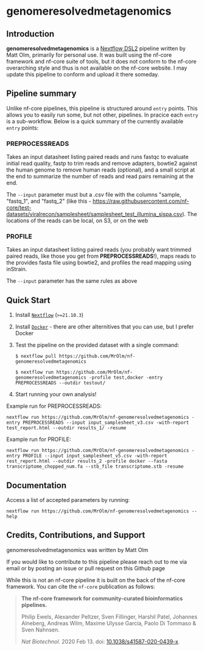 # genomeresolvedmetagenomics

## Introduction

**genomeresolvedmetagenomics**  is a [Nextflow DSL2](https://www.nextflow.io/docs/latest/dsl2.html) pipeline written by Matt Olm, primarily for personal use. It was built using the nf-core framework and nf-core suite of tools, but it does not conform to the nf-core overarching style and thus is not available on the nf-core website. I may update this pipeline to conform and upload it there someday.

## Pipeline summary

Unlike nf-core pipelines, this pipeline is structured around `entry` points. This allows you to easily run some, but not other, pipelines. In pracice each `entry` is a sub-workflow. Below is a quick summary of the currently available `entry` points:

### PREPROCESSREADS

Takes an input datasheet listing paired reads and runs fastqc to evaluate initial read quality, fastp to trim reads and remove adapters, bowtie2 against the human genome to remove human reads (optional), and a small script at the end to summarize the number of reads and read pairs remaining at the end.

The `--input` parameter must but a .csv file with the columns "sample, "fastq_1", and "fastq_2" (like this - https://raw.githubusercontent.com/nf-core/test-datasets/viralrecon/samplesheet/samplesheet_test_illumina_sispa.csv). The locations of the reads can be local, on S3, or on the web

### PROFILE

Takes an input datasheet listing paired reads (you probably want trimmed paired reads, like those you get from **PREPROCESSREADS**!), maps reads to the provides fasta file using bowtie2, and profiles the read mapping using inStrain.

The `--input` parameter has the same rules as above

## Quick Start

1. Install [`Nextflow`](https://www.nextflow.io/docs/latest/getstarted.html#installation) (`>=21.10.3`)

2. Install [`Docker`](https://docs.docker.com/engine/installation/) - there are other alternitives that you can use, but I prefer Docker

3. Test the pipeline on the provided dataset with a single command:

   ```console
   $ nextflow pull https://github.com/MrOlm/nf-genomeresolvedmetagenomics

   $ nextflow run https://github.com/MrOlm/nf-genomeresolvedmetagenomics -profile test,docker -entry PREPROCESSREADS --outdir testout/
   ```

4. Start running your own analysis!

Example run for PREPROCESSREADS:

   ```console
   nextflow run https://github.com/MrOlm/nf-genomeresolvedmetagenomics -entry PREPROCESSREADS --input input_samplesheet_v3.csv -with-report test_report.html --outdir results_1/ -resume
   ```

Example run for PROFILE:

   ```console
   nextflow run https://github.com/MrOlm/nf-genomeresolvedmetagenomics -entry PROFILE --input input_samplesheet_v5.csv -with-report rest_report.html --outdir results_2 -profile docker --fasta transcriptome_chopped_num.fa --stb_file transcriptome.stb -resume
   ```

## Documentation

Access a list of accepted parameters by running:

   ```console
   nextflow run https://github.com/MrOlm/nf-genomeresolvedmetagenomics --help
   ```

## Credits, Contributions, and Support

genomeresolvedmetagenomics was written by Matt Olm

If you would like to contribute to this pipeline please reach out to me via email or by posting an issue or pull request on this Github page 

While this is not an nf-core pipeline it is built on the back of the nf-core framework. You can cite the `nf-core` publication as follows:

> **The nf-core framework for community-curated bioinformatics pipelines.**
>
> Philip Ewels, Alexander Peltzer, Sven Fillinger, Harshil Patel, Johannes Alneberg, Andreas Wilm, Maxime Ulysse Garcia, Paolo Di Tommaso & Sven Nahnsen.
>
> _Nat Biotechnol._ 2020 Feb 13. doi: [10.1038/s41587-020-0439-x](https://dx.doi.org/10.1038/s41587-020-0439-x).
